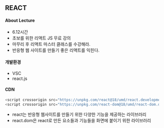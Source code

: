 ## REACT

#### About Lecture
- 6.12시간
- 초보를 위한 리액트 JS 무료 강의
- 마무리 후 리액트 마스터 클래스를 수강해라. 
- 반응형 웹 사이트를 만들기 좋은 리액트를 익힌다. 

#### 개발환경
- VSC
- react.js 

#### CDN
```Javascript
<script crossorigin src="https://unpkg.com/react@18/umd/react.development.js"></script>
<script crossorigin src="https://unpkg.com/react-dom@18/umd/react-dom.development.js"></script>
```
- react는 반응형 웹사이트를 만들기 위한 다양한 기능을 제공하는 라이브러리
- react.dom은 react로 만든 요소들과 기능들을 화면에 붙이기 위한 라이브러리
